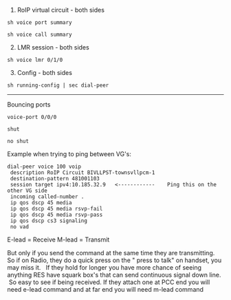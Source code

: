 1. RoIP virtual circuit - both sides
```
sh voice port summary
```
```
sh voice call summary
```

2. LMR session - both sides

```
sh voice lmr 0/1/0
```

3. Config - both sides
```
sh running-config | sec dial-peer
```

-------

Bouncing ports
```
voice-port 0/0/0
```
```
shut
```
```
no shut
```


Example when trying to ping between VG's:
```
dial-peer voice 100 voip
 description RoIP Circuit BIVLLPST-townsvllpcm-1
 destination-pattern 481001103
 session target ipv4:10.185.32.9   <------------    Ping this on the other VG side
 incoming called-number .
 ip qos dscp 45 media
 ip qos dscp 45 media rsvp-fail
 ip qos dscp 45 media rsvp-pass
 ip qos dscp cs3 signaling
 no vad
```


E-lead = Receive 
M-lead = Transmit 





But only if you send the command at the same time they are transmitting.   So if on Radio, they do a quick press on the " press to talk" on handset, you may miss it.   If they hold for longer you have more chance of seeing anything RES have squark box's that can send continuous signal down line.  So easy to see if being received. If they attach one at PCC end you will need e-lead command and at far end you will need m-lead command